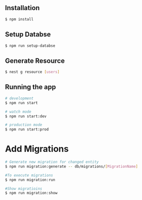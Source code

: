 ## Installation

```bash
$ npm install
```

## Setup Databse

```bash
$ npm run setup-databse
```

## Generate Resource

```bash
$ nest g resource [users]
```

## Running the app

```bash
# development
$ npm run start

# watch mode
$ npm run start:dev

# production mode
$ npm run start:prod
```

# Add Migrations

```bash
# Generate new migration for changed entity
$ npm run migration:generate -- db/migrations/[MigrationName]

#To execute migrations
$ npm run migration:run

#Show migratioins
$ npm run migration:show

```


